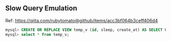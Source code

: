 ## Slow Query Emulation

Ref: https://qiita.com/rubytomato@github/items/acc3bf064b3ceff406d4

```sql
mysql> CREATE OR REPLACE VIEW temp_v (id, sleep, create_at) AS SELECT UUID() AS id, SLEEP(30) AS sleep, NOW() AS create_at;
mysql> select * from temp_v;
```
